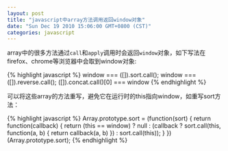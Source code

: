 ```yaml
---
layout: post
title: "javascript中array方法调用返回window对象"
date: "Sun Dec 19 2010 15:06:00 GMT+0800 (CST)"
categories: javascript
---
```


array中的很多方法通过`call`和`apply`调用时会返回`window`对象，如下写法在firefox、chrome等浏览器中会取到window对象:

{% highlight javascript %}
window === ([]).sort.call();
window === ([]).reverse.call();
([]).concat.call()[0] === window
{% endhighlight %}

可以将这些array的方法重写，避免它在运行时的this指向window，如重写sort方法：

{% highlight javascript %}
Array.prototype.sort = (function(sort) {
    return function(callback) {
        return (this == window) ? null : (callback ? sort.call(this, function(a, b) {
            return callback(a, b)
        }) : sort.call(this));
    }
})(Array.prototype.sort);
{% endhighlight %}
